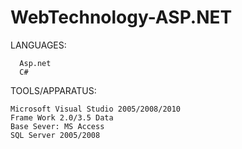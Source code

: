 # WebTechnology-ASP.NET

LANGUAGES:

      Asp.net
      C#

TOOLS/APPARATUS:

    Microsoft Visual Studio 2005/2008/2010 
    Frame Work 2.0/3.5 Data 
    Base Sever: MS Access 
    SQL Server 2005/2008
